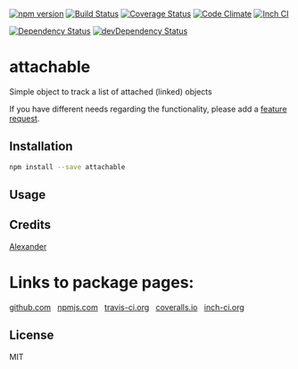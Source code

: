 [![npm version](https://badge.fury.io/js/attachable.svg)](http://badge.fury.io/js/attachable)
[![Build Status](https://travis-ci.org/alykoshin/attachable.svg)](https://travis-ci.org/alykoshin/attachable)
[![Coverage Status](https://coveralls.io/repos/alykoshin/attachable/badge.svg?branch=master&service=github)](https://coveralls.io/github/alykoshin/attachable?branch=master)
[![Code Climate](https://codeclimate.com/github/alykoshin/attachable/badges/gpa.svg)](https://codeclimate.com/github/alykoshin/attachable)
[![Inch CI](https://inch-ci.org/github/alykoshin/attachable.svg?branch=master)](https://inch-ci.org/github/alykoshin/attachable)

[![Dependency Status](https://david-dm.org/alykoshin/attachable/status.svg)](https://david-dm.org/alykoshin/attachable#info=dependencies)
[![devDependency Status](https://david-dm.org/alykoshin/attachable/dev-status.svg)](https://david-dm.org/alykoshin/attachable#info=devDependencies)


# attachable

Simple object to track a list of attached (linked) objects


If you have different needs regarding the functionality, please add a [feature request](https://github.com/alykoshin/attachable/issues).


## Installation

```sh
npm install --save attachable
```

## Usage


## Credits
[Alexander](https://github.com/alykoshin/)


# Links to package pages:

[github.com](https://github.com/alykoshin/attachable) &nbsp; [npmjs.com](https://www.npmjs.com/package/attachable) &nbsp; [travis-ci.org](https://travis-ci.org/alykoshin/attachable) &nbsp; [coveralls.io](https://coveralls.io/github/alykoshin/attachable) &nbsp; [inch-ci.org](https://inch-ci.org/github/alykoshin/attachable)


## License

MIT
